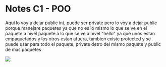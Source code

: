 # Notes C1 - POO



Aquí lo voy a dejar public int, puede ser private pero lo voy a dejar public porque manejare paquetes ya que no es lo mismo lo que se ve en el paquete a nivel paquete a lo que se ve a nivel "hello" ya que unos estan empaquetados y los otros estan afuera, tambien existe protected y se puede usar para todo el paquete, private detro del mismo paquete y public de mas paquetes

![](https://github.com/CarIosLopez/POO/blob/main/Notes/image_2022-04-13_155242709.png)
